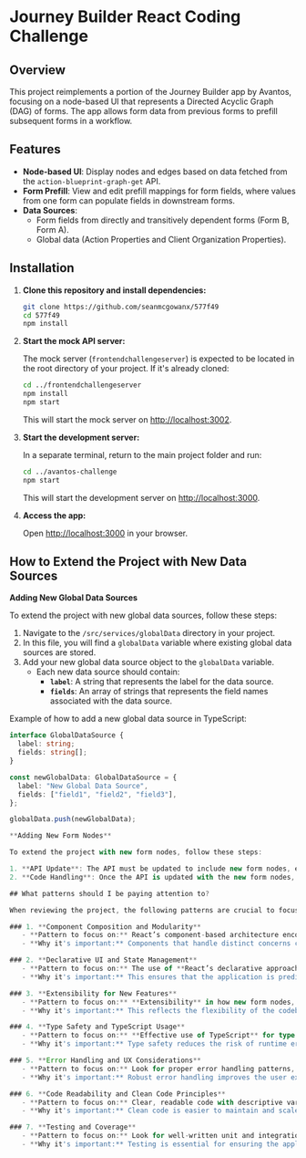# Journey Builder React Coding Challenge

## Overview

This project reimplements a portion of the Journey Builder app by Avantos, focusing on a node-based UI that represents a Directed Acyclic Graph (DAG) of forms. The app allows form data from previous forms to prefill subsequent forms in a workflow.

## Features

- **Node-based UI**: Display nodes and edges based on data fetched from the `action-blueprint-graph-get` API.
- **Form Prefill**: View and edit prefill mappings for form fields, where values from one form can populate fields in downstream forms.
- **Data Sources**:
  - Form fields from directly and transitively dependent forms (Form B, Form A).
  - Global data (Action Properties and Client Organization Properties).

## Installation

1. **Clone this repository and install dependencies:**

   ```bash
   git clone https://github.com/seanmcgowanx/577f49
   cd 577f49
   npm install
   ```

2. **Start the mock API server:**

   The mock server (`frontendchallengeserver`) is expected to be located in the root directory of your project. If it's already cloned:

   ```bash
   cd ../frontendchallengeserver
   npm install
   npm start
   ```

   This will start the mock server on [http://localhost:3002](http://localhost:3002).

3. **Start the development server:**

   In a separate terminal, return to the main project folder and run:

   ```bash
   cd ../avantos-challenge
   npm start
   ```

   This will start the development server on [http://localhost:3000](http://localhost:3000).

4. **Access the app:**

   Open [http://localhost:3000](http://localhost:3000) in your browser.

## How to Extend the Project with New Data Sources

**Adding New Global Data Sources**

To extend the project with new global data sources, follow these steps:

1. Navigate to the `/src/services/globalData` directory in your project.
2. In this file, you will find a `globalData` variable where existing global data sources are stored.
3. Add your new global data source object to the `globalData` variable. 
   - Each new data source should contain:
     - **`label`**: A string that represents the label for the data source.
     - **`fields`**: An array of strings that represents the field names associated with the data source.

Example of how to add a new global data source in TypeScript:
```typescript
interface GlobalDataSource {
  label: string;
  fields: string[];
}

const newGlobalData: GlobalDataSource = {
  label: "New Global Data Source",
  fields: ["field1", "field2", "field3"],
};

globalData.push(newGlobalData);

**Adding New Form Nodes**

To extend the project with new form nodes, follow these steps:

1. **API Update**: The API must be updated to include new form nodes, edges, and forms. This involves adding the new form nodes and defining the relationships (edges, forms) between them in the API.
2. **Code Handling**: Once the API is updated with the new form nodes, the existing frontend code will automatically handle the rendering and prefill logic for the new nodes and forms. No further code changes are needed in the frontend for the new form nodes to be supported.

## What patterns should I be paying attention to?

When reviewing the project, the following patterns are crucial to focus on to ensure maintainability, scalability, and clean code practices:

### 1. **Component Composition and Modularity**
   - **Pattern to focus on:** React’s component-based architecture encourages breaking down the application into reusable, self-contained components. Look for well-structured components that follow the single responsibility principle.
   - **Why it's important:** Components that handle distinct concerns can be easily reused and extended. This modularity supports maintainability and allows for the independent scaling of features.

### 2. **Declarative UI and State Management**
   - **Pattern to focus on:** The use of **React’s declarative approach** to UI, where the state determines the rendered output, and the UI automatically updates when the state changes.
   - **Why it's important:** This ensures that the application is predictable, with clear mappings of state to the UI. A good pattern for state management ensures the code is easy to follow and less prone to bugs.

### 3. **Extensibility for New Features**
   - **Pattern to focus on:** **Extensibility** in how new form nodes, data sources, and mappings can be added without requiring major changes to existing logic.
   - **Why it's important:** This reflects the flexibility of the codebase. Adding new functionality should involve minimal changes, preserving existing functionality while allowing for future growth. 

### 4. **Type Safety and TypeScript Usage**
   - **Pattern to focus on:** **Effective use of TypeScript** for type safety, particularly in defining types for API responses, component props, and application state.
   - **Why it's important:** Type safety reduces the risk of runtime errors and helps developers understand the expected structure of data throughout the application.

### 5. **Error Handling and UX Considerations**
   - **Pattern to focus on:** Look for proper error handling patterns, such as the use of error boundaries, graceful handling of API failures, and clear user feedback for invalid or missing data.
   - **Why it's important:** Robust error handling improves the user experience by making the app more resilient and providing users with clear guidance when things go wrong.

### 6. **Code Readability and Clean Code Principles**
   - **Pattern to focus on:** Clear, readable code with descriptive variable names, consistent formatting, and concise functions that focus on a single responsibility.
   - **Why it's important:** Clean code is easier to maintain and scale. It’s crucial that the code is self-explanatory and doesn’t require excessive comments to understand its purpose.

### 7. **Testing and Coverage**
   - **Pattern to focus on:** Look for well-written unit and integration tests that verify core functionality, especially for form data handling and edge case scenarios.
   - **Why it's important:** Testing is essential for ensuring the application behaves as expected and prevents regressions as new features are added.
